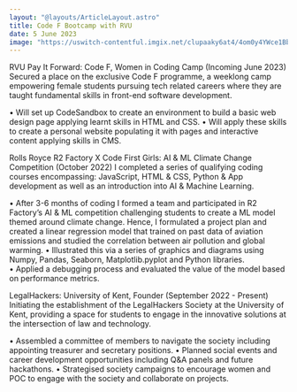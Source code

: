 ```yaml
---
layout: "@layouts/ArticleLayout.astro"
title: Code F Bootcamp with RVU
date: 5 June 2023
image: "https://uswitch-contentful.imgix.net/clupaaky6at4/4om0y4YWce1BbIKlnKeg4D/26dceebd4106c88674b024da4f043971/logo-tile-02-uswitch.png?auto=format%2Ccompress&fit=crop&ixlib=react-8.6.4&w=1200"
---
```


RVU Pay It Forward: Code F, Women in Coding Camp (Incoming June 2023)
Secured a place on the exclusive Code F programme, a weeklong camp empowering female students pursuing tech related careers  where they are taught fundamental skills in front-end software development. 


  • Will set up CodeSandbox to create an environment to build a basic web design page applying learnt skills in HTML and CSS.
  • Will apply these skills to create a personal website populating it with pages and interactive content applying skills in CMS.

Rolls Royce R2 Factory X Code First Girls: AI & ML Climate Change Competition (October 2022) 
I completed a series of qualifying  coding courses encompassing: JavaScript, HTML & CSS, Python & App development as well as an introduction into AI & Machine Learning.


  • After 3-6 months of coding I formed a team and participated in R2 Factory’s AI & ML competition challenging students to 
  create a ML model themed around climate change. Hence, I formulated a project plan and created a linear regression 
  model that trained on past data of aviation emissions and studied the correlation between air pollution and global warming. 
  • Illustrated this via a series of graphics and diagrams using Numpy, Pandas, Seaborn, Matplotlib.pyplot and Python libraries.  
  • Applied a debugging process and evaluated the value of the model based on performance metrics.

 LegalHackers: University of Kent, Founder (September 2022 - Present) 
Initiating the establishment of the LegalHackers Society at the University of Kent, providing a space for students to engage in the innovative solutions at the intersection of law and technology. 


  • Assembled a committee of members to navigate the society including appointing treasurer and secretary positions. 
  • Planned social events and career development opportunities including Q&A panels and future hackathons. 
  • Strategised society campaigns to encourage women and POC to engage with the society and collaborate on projects. 
